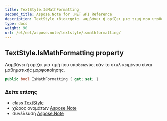 ```yaml
---
title: TextStyle.IsMathFormatting
second_title: Aspose.Note for .NET API Reference
description: TextStyle ιδιοκτησία. Λαμβάνει ή ορίζει μια τιμή που υποδεικνύει εάν το στυλ κειμένου είναι μαθηματικής μορφοποίησης.
type: docs
weight: 90
url: /el/net/aspose.note/textstyle/ismathformatting/
---
```

## TextStyle.IsMathFormatting property

Λαμβάνει ή ορίζει μια τιμή που υποδεικνύει εάν το στυλ κειμένου είναι μαθηματικής μορφοποίησης.

```csharp
public bool IsMathFormatting { get; set; }
```

### Δείτε επίσης

* class [TextStyle](../)
* χώρος ονομάτων [Aspose.Note](../../textstyle/)
* συνέλευση [Aspose.Note](../../../)



